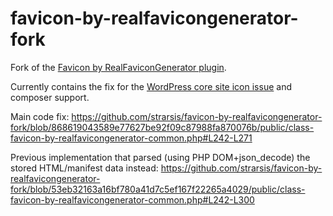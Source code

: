 # favicon-by-realfavicongenerator-fork
Fork of the [Favicon by RealFaviconGenerator plugin](https://wordpress.org/plugins/favicon-by-realfavicongenerator/).

Currently contains the fix for the [WordPress core site icon issue](https://wordpress.org/support/topic/wordpress-default-icon-under-favicon-ico/) and composer support.

Main code fix:
https://github.com/strarsis/favicon-by-realfavicongenerator-fork/blob/868619043589e77627be92f09c87988fa870076b/public/class-favicon-by-realfavicongenerator-common.php#L242-L271

Previous implementation that parsed (using PHP DOM+json_decode) the stored HTML/manifest data instead:
https://github.com/strarsis/favicon-by-realfavicongenerator-fork/blob/53eb32163a16bf780a41d7c5ef167f22265a4029/public/class-favicon-by-realfavicongenerator-common.php#L242-L300
